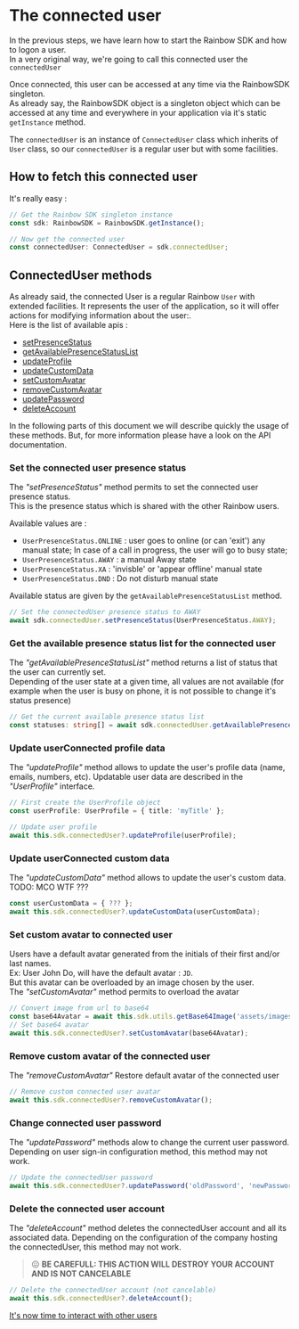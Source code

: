# The connected user
In the previous steps, we have learn how to start the Rainbow SDK and how to logon a user.<br/>
In a very original way, we're going to call this connected user the `connectedUser`

Once connected, this user can be accessed at any time via the RainbowSDK singleton.<br/>
As already say, the RainbowSDK object is a singleton object which can be accessed at any time and everywhere in your application via it's static `getInstance` method.

The `connectedUser` is an instance of `ConnectedUser` class which inherits of `User` class, so our `connectedUser` is a regular user but with some facilities.

## How to fetch this connected user

It's really easy :
``` ts
// Get the Rainbow SDK singleton instance
const sdk: RainbowSDK = RainbowSDK.getInstance();

// Now get the connected user
const connectedUser: ConnectedUser = sdk.connectedUser;
```

## ConnectedUser methods
As already said, the connected User is a regular Rainbow `User` with extended facilities. It represents the user of the application, so it will offer actions for modifying information about the user:.<br/>
Here is the list of available apis : 
+ [setPresenceStatus](#setPresenceStatus)
+ [getAvailablePresenceStatusList](#getAvailablePresenceStatusList)
+ [updateProfile](#updateProfile)
+ [updateCustomData](#updateCustomData)
+ [setCustomAvatar](#setCustomAvatar)
+ [removeCustomAvatar](#removeCustomAvatar)
+ [updatePassword](#updatePassword)
+ [deleteAccount](#deleteAccount)

In the following parts of this document we will describe quickly the usage of these methods. But, for more information please have a look on the API documentation.


### <a id="setPresenceStatus" name="setPresenceStatus"></a> Set the connected user presence status 

The *"setPresenceStatus"* method permits to set the connected user presence status.<br/> This is the presence status which is shared with the other Rainbow users.<br/>

Available values are : 

+ `UserPresenceStatus.ONLINE` : user goes to online (or can 'exit') any manual state; In case of a call in progress, the user will go to busy state;
+ `UserPresenceStatus.AWAY` : a manual Away state
+ `UserPresenceStatus.XA` : 'invisble' or 'appear offline' manual state
+ `UserPresenceStatus.DND` : Do not disturb manual state

Available status are given by the `getAvailablePresenceStatusList` method.

``` ts
// Set the connectedUser presence status to AWAY
await sdk.connectedUser.setPresenceStatus(UserPresenceStatus.AWAY);
```

### <a id="getAvailablePresenceStatusList" name="getAvailablePresenceStatusList"></a> Get the available presence status list for the connected user

The *"getAvailablePresenceStatusList"* method returns a list of status that the user can currently set.<br/> Depending of the user state at a given time, all values are not available (for example when the user is busy on phone, it is not possible to change it's status presence)

``` ts
// Get the current available presence status list
const statuses: string[] = await sdk.connectedUser.getAvailablePresenceStatusList();
```

### <a id="updateProfile" name="updateProfile"></a> Update userConnected profile data

The *"updateProfile"* method allows to update the user's profile data (name, emails, numbers, etc). Updatable user data are described in the *"UserProfile"* interface.

``` ts
// First create the UserProfile object
const userProfile: UserProfile = { title: 'myTitle' };

// Update user profile
await this.sdk.connectedUser?.updateProfile(userProfile);
```

### <a id="updateCustomData" name="updateCustomData"></a> Update userConnected custom data

The *"updateCustomData"* method allows to update the user's custom data.
TODO: MCO WTF ???

``` ts
const userCustomData = { ??? };
await this.sdk.connectedUser?.updateCustomData(userCustomData);
```


### <a id="setCustomAvatar" name="setCustomAvatar"></a> Set custom avatar to connected user
Users have a default avatar generated from the initials of their first and/or last names.<br/>
Ex: User John Do, will have the default avatar : `JD`.<br/>
But this avatar can be overloaded by an image chosen by the user.<br>
The *"setCustomAvatar"* method permits to overload the avatar

``` ts
// Convert image from url to base64
const base64Avatar = await this.sdk.utils.getBase64Image('assets/images/zerock.jpg');
// Set base64 avatar
await this.sdk.connectedUser?.setCustomAvatar(base64Avatar);
```

### <a id="removeCustomAvatar" name="removeCustomAvatar"></a> Remove custom avatar of the connected user
The *"removeCustomAvatar"* Restore default avatar of the connected user

``` ts        
// Remove custom connected user avatar
await this.sdk.connectedUser?.removeCustomAvatar();
```


### <a id="updatePassword" name="updatePassword"></a> Change connected user password

The *"updatePassword"* methods alow to change the current user password.
Depending on user sign-in configuration method, this method may not work.

``` ts
// Update the connectedUser password
await this.sdk.connectedUser?.updatePassword('oldPassword', 'newPassword', true);
```

### <a id="deleteAccount" name="deleteAccount"></a> Delete the connected user account

The *"deleteAccount"* method deletes the connectedUser account and all its associated data. Depending on the configuration of the company hosting the connectedUser, this method may not work.
 
> 😖 **BE CAREFULL: THIS ACTION WILL DESTROY YOUR ACCOUNT AND IS NOT CANCELABLE**

``` ts        
// Delete the connectedUser account (not cancelable)
await this.sdk.connectedUser?.deleteAccount();
```

[It's now time to interact with other users](/doc/page/guides/users/usersNetwork)
